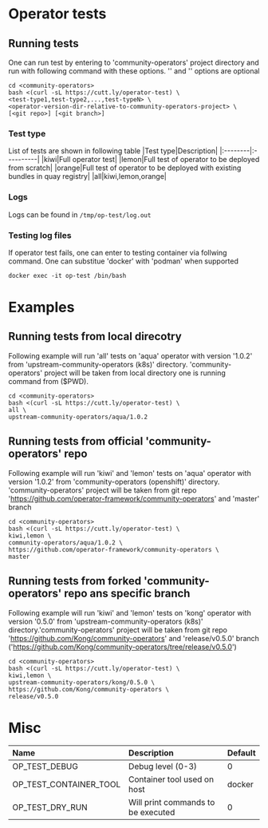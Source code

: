 # Operator tests

## Running tests
One can run test by entering to 'community-operators' project directory and run with following command with these options. '<git repo>' and '<git branch>' options are optional
```
cd <community-operators>
bash <(curl -sL https://cutt.ly/operator-test) \
<test-type1,test-type2,...,test-typeN> \
<operator-version-dir-relative-to-community-operators-project> \
[<git repo>] [<git branch>]
```

### Test type

List of tests are shown in following table
|Test type|Description|
|:--------|:----------|
|kiwi|Full operator test|
|lemon|Full test of operator to be deployed from scratch|
|orange|Full test of operator to be deployed with existing bundles in quay registry|
|all|kiwi,lemon,orange|

### Logs
Logs can be found in `/tmp/op-test/log.out`

### Testing log files
If operator test fails, one can enter to testing container via follwing command. One can substitue 'docker' with 'podman' when supported
```
docker exec -it op-test /bin/bash
```

# Examples

## Running tests from local direcotry
Following example will run 'all' tests on 'aqua' operator with version '1.0.2' from 'upstream-community-operators (k8s)' directory. 'community-operators' project will be taken from local directory one is running command from ($PWD).
```
cd <community-operators>
bash <(curl -sL https://cutt.ly/operator-test) \
all \
upstream-community-operators/aqua/1.0.2
```

## Running tests from official 'community-operators' repo

Following example will run 'kiwi' and 'lemon' tests on 'aqua' operator with version '1.0.2' from 'community-operators (openshift)' directory. 'community-operators' project will be taken from git repo 'https://github.com/operator-framework/community-operators' and 'master' branch
```
cd <community-operators>
bash <(curl -sL https://cutt.ly/operator-test) \
kiwi,lemon \
community-operators/aqua/1.0.2 \
https://github.com/operator-framework/community-operators \
master
```

## Running tests from forked 'community-operators' repo ans specific branch
Following example will run 'kiwi' and 'lemon' tests on 'kong' operator with version '0.5.0' from 'upstream-community-operators (k8s)' directory.'community-operators' project will be taken from git repo 'https://github.com/Kong/community-operators' and 'release/v0.5.0' branch ('https://github.com/Kong/community-operators/tree/release/v0.5.0')
```
cd <community-operators>
bash <(curl -sL https://cutt.ly/operator-test) \
kiwi,lemon \
upstream-community-operators/kong/0.5.0 \
https://github.com/Kong/community-operators \
release/v0.5.0
```

# Misc

|Name|Description|Default|
|:--------|:----------|:----|
|OP_TEST_DEBUG|Debug level (0-3)|0|
|OP_TEST_CONTAINER_TOOL|Container tool used on host|docker|
|OP_TEST_DRY_RUN|Will print commands to be executed|0|
